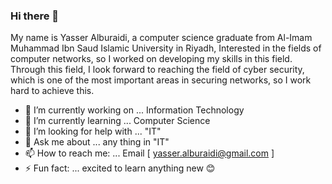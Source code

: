 ### Hi there 👋
My name is Yasser Alburaidi, a computer science graduate from Al-Imam Muhammad Ibn Saud Islamic University in Riyadh, Interested in the fields of computer networks, so I worked on developing my skills in this field. Through this field, I look forward to reaching the field of cyber security, which is one of the most important areas in securing networks, so I work hard to achieve this.


- 🔭 I’m currently working on ... Information Technology 
- 🌱 I’m currently learning ... Computer Science 
- 🤔 I’m looking for help with ... "IT"
- 💬 Ask me about ... any thing in "IT"
- 📫 How to reach me: ... Email [ yasser.alburaidi@gmail.com ] 
- ⚡ Fun fact: ...  excited to learn anything new 😊

